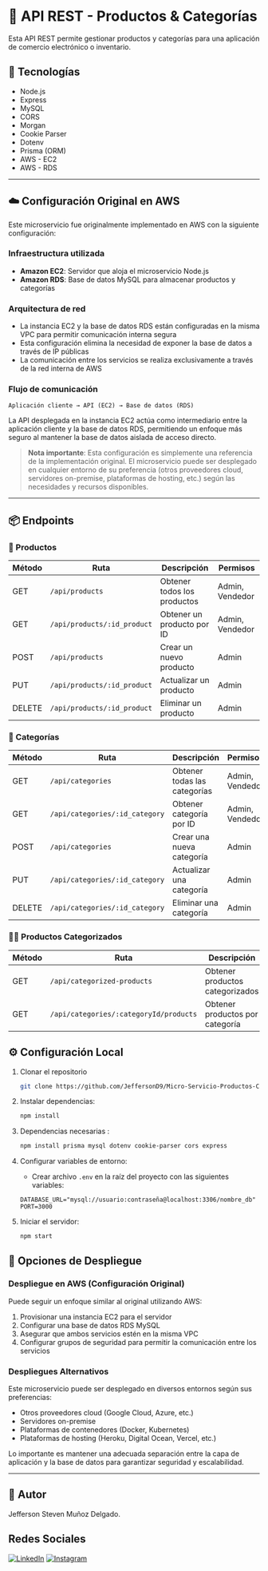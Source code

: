# 🛒 API REST - Productos & Categorías

Esta API REST permite gestionar productos y categorías para una aplicación de comercio electrónico o inventario.

## 🚀 Tecnologías
- Node.js
- Express
- MySQL
- CORS
- Morgan
- Cookie Parser
- Dotenv
- Prisma (ORM)
- AWS - EC2
- AWS - RDS
---

## ☁️ Configuración Original en AWS

Este microservicio fue originalmente implementado en AWS con la siguiente configuración:

### Infraestructura utilizada
- **Amazon EC2**: Servidor que aloja el microservicio Node.js
- **Amazon RDS**: Base de datos MySQL para almacenar productos y categorías

### Arquitectura de red
- La instancia EC2 y la base de datos RDS están configuradas en la misma VPC para permitir comunicación interna segura
- Esta configuración elimina la necesidad de exponer la base de datos a través de IP públicas
- La comunicación entre los servicios se realiza exclusivamente a través de la red interna de AWS

### Flujo de comunicación
```
Aplicación cliente → API (EC2) → Base de datos (RDS)
```

La API desplegada en la instancia EC2 actúa como intermediario entre la aplicación cliente y la base de datos RDS, permitiendo un enfoque más seguro al mantener la base de datos aislada de acceso directo.

> **Nota importante**: Esta configuración es simplemente una referencia de la implementación original. El microservicio puede ser desplegado en cualquier entorno de su preferencia (otros proveedores cloud, servidores on-premise, plataformas de hosting, etc.) según las necesidades y recursos disponibles.

---

## 📦 Endpoints

### 🔹 Productos
| Método | Ruta | Descripción | Permisos |
| ------ | ---- | ----------- | -------- |
| GET | `/api/products` | Obtener todos los productos | Admin, Vendedor |
| GET | `/api/products/:id_product` | Obtener un producto por ID | Admin, Vendedor |
| POST | `/api/products` | Crear un nuevo producto | Admin |
| PUT | `/api/products/:id_product` | Actualizar un producto | Admin |
| DELETE | `/api/products/:id_product` | Eliminar un producto | Admin |

### 🔸 Categorías
| Método | Ruta | Descripción | Permisos |
| ------ | ---- | ----------- | -------- |
| GET | `/api/categories` | Obtener todas las categorías | Admin, Vendedor |
| GET | `/api/categories/:id_category` | Obtener categoría por ID | Admin, Vendedor |
| POST | `/api/categories` | Crear una nueva categoría | Admin |
| PUT | `/api/categories/:id_category` | Actualizar una categoría | Admin |
| DELETE | `/api/categories/:id_category` | Eliminar una categoría | Admin |

### 🔹🔸 Productos Categorizados
| Método | Ruta | Descripción | Permisos |
| ------ | ---- | ----------- | -------- |
| GET | `/api/categorized-products` | Obtener productos categorizados | Admin, Vendedor |
| GET | `/api/categories/:categoryId/products` | Obtener productos por categoría | Admin, Vendedor |

## ⚙️ Configuración Local

1. Clonar el repositorio
   
   ```bash
   git clone https://github.com/JeffersonD9/Micro-Servicio-Productos-Categorizados.git
   ```

2. Instalar dependencias:
   ```bash
   npm install
   ```
3. Dependencias necesarias :
    ```bash
    npm install prisma mysql dotenv cookie-parser cors express
    ```
   
5. Configurar variables de entorno:
   - Crear archivo `.env` en la raíz del proyecto con las siguientes variables:
   ```
   DATABASE_URL="mysql://usuario:contraseña@localhost:3306/nombre_db"
   PORT=3000
   ```

6. Iniciar el servidor:
   ```bash
   npm start
   ```

## 🔧 Opciones de Despliegue

### Despliegue en AWS (Configuración Original)
Puede seguir un enfoque similar al original utilizando AWS:
1. Provisionar una instancia EC2 para el servidor
2. Configurar una base de datos RDS MySQL 
3. Asegurar que ambos servicios estén en la misma VPC
4. Configurar grupos de seguridad para permitir la comunicación entre los servicios

### Despliegues Alternativos
Este microservicio puede ser desplegado en diversos entornos según sus preferencias:
- Otros proveedores cloud (Google Cloud, Azure, etc.)
- Servidores on-premise
- Plataformas de contenedores (Docker, Kubernetes)
- Plataformas de hosting (Heroku, Digital Ocean, Vercel, etc.)

Lo importante es mantener una adecuada separación entre la capa de aplicación y la base de datos para garantizar seguridad y escalabilidad.

---

## 👤 Autor
Jefferson Steven Muñoz Delgado.

##  Redes Sociales
[![LinkedIn](https://img.shields.io/badge/LinkedIn-0077B5?style=for-the-badge&logo=linkedin&logoColor=white)](https://www.linkedin.com/in/jefferson-steven-mu%C3%B1oz-delgado-a096b1231?utm_source=share&utm_campaign=share_via&utm_content=profile&utm_medium=ios_app)
[![Instagram](https://img.shields.io/badge/Instagram-E4405F?style=for-the-badge&logo=instagram&logoColor=white)](https://www.instagram.com/jeff_mdelgado/)
